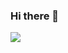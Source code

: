 ### Hi there 👋

![](https://github-readme-stats.vercel.app/api?username=AnderGoig&show_icons=true&icon_color=0366d6&text_color=6a737d&bg_color=ffffff&hide_title=true)

<!--
**AnderGoig/AnderGoig** is a ✨ _special_ ✨ repository because its `README.md` (this file) appears on your GitHub profile.

Here are some ideas to get you started:

- 🔭 I’m currently working on ...
- 🌱 I’m currently learning ...
- 👯 I’m looking to collaborate on ...
- 🤔 I’m looking for help with ...
- 💬 Ask me about ...
- 📫 How to reach me: ...
- 😄 Pronouns: ...
- ⚡ Fun fact: ...
-->
